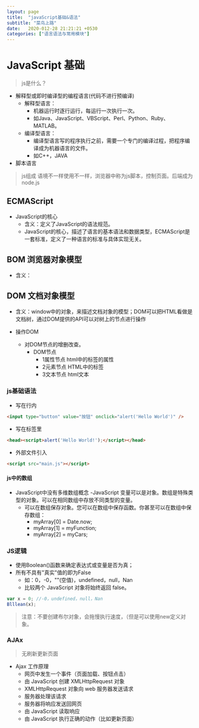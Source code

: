 ```yaml
---
layout: page
title:  "javaScript基础&语法"
subtitle: "菜鸟上路"
date:   2020-012-28 21:21:21 +0530
categories: ["语言语法与常用模块"]
---
```


# JavaScript 基础

> js是什么？

- 解释型或即时编译型的编程语言(代码不进行预编译)
	- 解释型语言：
		- 机器运行时逐行运行，每运行一次执行一次。
		- 如Java、JavaScript、VBScript、Perl、Python、Ruby、MATLAB。
	- 编译型语言：
		- 编译型语言写的程序执行之前，需要一个专门的编译过程，把程序编译成为机器语言的文件。
		- 如C++，JAVA
- 脚本语言

> js组成
> 语境不一样使用不一样，浏览器中称为js脚本，控制页面。后端成为node.js

## ECMAScript 

- JavaScript的核心
	- 含义：定义了JavaScript的语法规范。
	- JavaScript的核心，描述了语言的基本语法和数据类型，ECMAScript是一套标准，定义了一种语言的标准与具体实现无关。

## BOM 浏览器对象模型

- 含义：

## DOM 文档对象模型

- 含义：window中的对象，来描述文档对象的模型；DOM可以把HTML看做是文档树，通过DOM提供的API可以对树上的节点进行操作

- 操作DOM
	- 对DOM节点的增删改查。
		- DOM节点
			- 1属性节点 html中的标签的属性
			- 2元素节点 HTML中的标签
			- 3文本节点 html文本


### js基础语法

- 写在行内

```html
<input type="button" value="按钮" onclick="alert('Hello World')" />
```

- 写在标签里

```html
<head><script>alert('Hello World!');</script></head>

```

- 外部文件引入

```html
<script src="main.js"></script>

```

#### js中的数组

- JavaScript中没有多维数组概念
	-JavaScript 变量可以是对象。数组是特殊类型的对象。可以在相同数组中存放不同类型的变量。
	- 可以在数组保存对象。您可以在数组中保存函数。你甚至可以在数组中保存数组：
		- myArray[0] = Date.now;
		- myArray[1] = myFunction;
		- myArray[2] = myCars;

### JS逻辑

- 使用Boolean()函数来确定表达式或变量是否为真；
- 所有不具有"真实"值的即为False
	- 如：0，-0，""(空值)，undefined，null，Nan
	- 比较两个 JavaScript 对象将始终返回 false。

```js
var x = 0; //-0，undefined，null，Nan
Blllean(x);
```

> 注意：不要创建布尔对象，会拖慢执行速度，（但是可以使用new定义对象。


### AJAx

> 无刷新更新页面

- Ajax 工作原理
	- 网页中发生一个事件（页面加载、按钮点击）
    - 由 JavaScript 创建 XMLHttpRequest 对象
    - XMLHttpRequest 对象向 web 服务器发送请求
    - 服务器处理该请求
    - 服务器将响应发送回网页
    - 由 JavaScript 读取响应
    - 由 JavaScript 执行正确的动作（比如更新页面）
